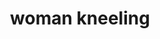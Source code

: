 ---
layout: people&body
title: woman kneeling
emoji: woman_kneeling
permalink: 🧎‍♀️.html
image: assets/img/3moji/woman_kneeling.png
---